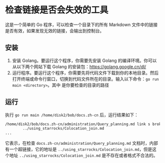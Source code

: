 # 检查链接是否会失效的工具
这是一个简单的 Go 程序，可以检查一个目录下的所有 Markdown 文件中的链接是否有效，如果发现无效的链接，会输出到控制台。

## 安装

1. 安装 Golang。要运行这个程序，你需要先安装 Golang 的编译环境。你可以从以下两个网站下载 Golang 的安装包：https://golang.google.cn/dl/
2. 运行程序。要运行这个程序，你需要先将代码文件下载到你的本地目录。然后打开终端或命令行窗口，切换到代码文件所在的目录。输入以下命令：`go run main <directory>`。其中 <directory> 是你要检查的目录的路径

## 运行

执行 `go run main /home/disk2/bob/docs.zh-cn` 后，运行结果如下：

```bash
/home/disk2/bob/docs.zh-cn/administration/Query_planning.md link s broken:
        ../using_starrocks/Colocation_join.md
...        
```

它表示，在检查 `docs.zh-cn/administration/Query_planning.md` 文档时，内部有一个超链接，它的地址是 `../using_starrocks/Colocation_join.md`，但是这个地址 `../using_starrocks/Colocation_join.md` 是不存在或者格式不合法的。



